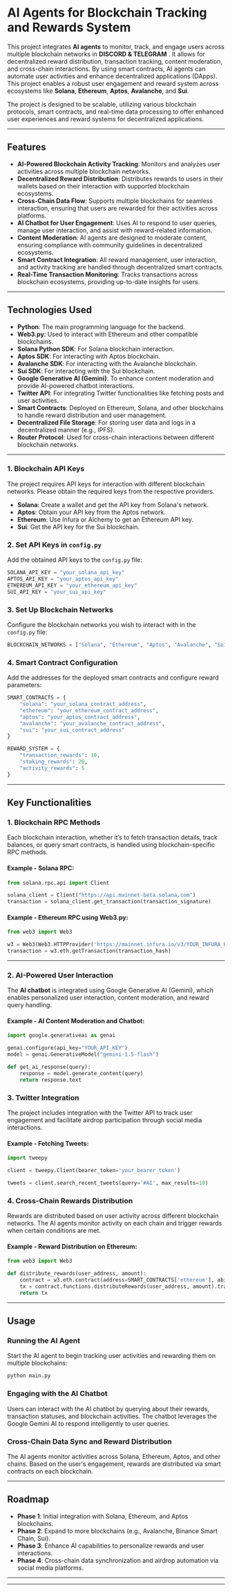 # AI Agents for Blockchain Tracking and Rewards System

This project integrates **AI agents** to monitor, track, and engage users across multiple blockchain networks in **DISCORD & TELEGRAM** . It allows for decentralized reward distribution, transaction tracking, content moderation, and cross-chain interactions. By using smart contracts, AI agents can automate user activities and enhance decentralized applications (DApps). This project enables a robust user engagement and reward system across ecosystems like **Solana**, **Ethereum**, **Aptos**, **Avalanche**, and **Sui**.

The project is designed to be scalable, utilizing various blockchain protocols, smart contracts, and real-time data processing to offer enhanced user experiences and reward systems for decentralized applications.

---

## Features

- **AI-Powered Blockchain Activity Tracking**: Monitors and analyzes user activities across multiple blockchain networks.
- **Decentralized Reward Distribution**: Distributes rewards to users in their wallets based on their interaction with supported blockchain ecosystems.
- **Cross-Chain Data Flow**: Supports multiple blockchains for seamless interaction, ensuring that users are rewarded for their activities across platforms.
- **AI Chatbot for User Engagement**: Uses AI to respond to user queries, manage user interaction, and assist with reward-related information.
- **Content Moderation**: AI agents are designed to moderate content, ensuring compliance with community guidelines in decentralized ecosystems.
- **Smart Contract Integration**: All reward management, user interaction, and activity tracking are handled through decentralized smart contracts.
- **Real-Time Transaction Monitoring**: Tracks transactions across blockchain ecosystems, providing up-to-date insights for users.

---

## Technologies Used

- **Python**: The main programming language for the backend.
- **Web3.py**: Used to interact with Ethereum and other compatible blockchains.
- **Solana Python SDK**: For Solana blockchain interaction.
- **Aptos SDK**: For interacting with Aptos blockchain.
- **Avalanche SDK**: For interacting with the Avalanche blockchain.
- **Sui SDK**: For interacting with the Sui blockchain.
- **Google Generative AI (Gemini)**: To enhance content moderation and provide AI-powered chatbot interactions.
- **Twitter API**: For integrating Twitter functionalities like fetching posts and user activities.
- **Smart Contracts**: Deployed on Ethereum, Solana, and other blockchains to handle reward distribution and user management.
- **Decentralized File Storage**: For storing user data and logs in a decentralized manner (e.g., IPFS).
- **Router Protocol**: Used for cross-chain interactions between different blockchain networks.

---


### 1. Blockchain API Keys
The project requires API keys for interaction with different blockchain networks. Please obtain the required keys from the respective providers.

- **Solana**: Create a wallet and get the API key from Solana's network.
- **Aptos**: Obtain your API key from the Aptos network.
- **Ethereum**: Use Infura or Alchemy to get an Ethereum API key.
- **Sui**: Get the API key for the Sui blockchain.

### 2. Set API Keys in `config.py`

Add the obtained API keys to the `config.py` file:

```python
SOLANA_API_KEY = "your_solana_api_key"
APTOS_API_KEY = "your_aptos_api_key"
ETHEREUM_API_KEY = "your_ethereum_api_key"
SUI_API_KEY = "your_sui_api_key"
```

### 3. Set Up Blockchain Networks
Configure the blockchain networks you wish to interact with in the `config.py` file:

```python
BLOCKCHAIN_NETWORKS = ["Solana", "Ethereum", "Aptos", "Avalanche", "Sui"]
```

### 4. Smart Contract Configuration
Add the addresses for the deployed smart contracts and configure reward parameters:

```python
SMART_CONTRACTS = {
    "solana": "your_solana_contract_address",
    "ethereum": "your_ethereum_contract_address",
    "aptos": "your_aptos_contract_address",
    "avalanche": "your_avalanche_contract_address",
    "sui": "your_sui_contract_address"
}

REWARD_SYSTEM = {
    "transaction_rewards": 10,
    "staking_rewards": 20,
    "activity_rewards": 5
}
```

---

## Key Functionalities

### 1. **Blockchain RPC Methods**
Each blockchain interaction, whether it’s to fetch transaction details, track balances, or query smart contracts, is handled using blockchain-specific RPC methods.

#### Example - Solana RPC:
```python
from solana.rpc.api import Client

solana_client = Client("https://api.mainnet-beta.solana.com")
transaction = solana_client.get_transaction(transaction_signature)
```

#### Example - Ethereum RPC using Web3.py:
```python
from web3 import Web3

w3 = Web3(Web3.HTTPProvider('https://mainnet.infura.io/v3/YOUR_INFURA_PROJECT_ID'))
transaction = w3.eth.getTransaction(transaction_hash)
```

---

### 2. **AI-Powered User Interaction**
The **AI chatbot** is integrated using Google Generative AI (Gemini), which enables personalized user interaction, content moderation, and reward query handling.

#### Example - AI Content Moderation and Chatbot:
```python
import google.generativeai as genai

genai.configure(api_key="YOUR_API_KEY")
model = genai.GenerativeModel("gemini-1.5-flash")

def get_ai_response(query):
    response = model.generate_content(query)
    return response.text
```

### 3. **Twitter Integration**
The project includes integration with the Twitter API to track user engagement and facilitate airdrop participation through social media interactions.

#### Example - Fetching Tweets:
```python
import tweepy

client = tweepy.Client(bearer_token='your_bearer_token')

tweets = client.search_recent_tweets(query='#AI', max_results=10)
```

### 4. **Cross-Chain Rewards Distribution**
Rewards are distributed based on user activity across different blockchain networks. The AI agents monitor activity on each chain and trigger rewards when certain conditions are met.

#### Example - Reward Distribution on Ethereum:
```python
from web3 import Web3

def distribute_rewards(user_address, amount):
    contract = w3.eth.contract(address=SMART_CONTRACTS['ethereum'], abi=contract_abi)
    tx = contract.functions.distributeRewards(user_address, amount).transact({'from': admin_address})
    return tx
```

---

## Usage

### Running the AI Agent

Start the AI agent to begin tracking user activities and rewarding them on multiple blockchains:

```bash
python main.py
```

### Engaging with the AI Chatbot

Users can interact with the AI chatbot by querying about their rewards, transaction statuses, and blockchain activities. The chatbot leverages the Google Gemini AI to respond intelligently to user queries.

### Cross-Chain Data Sync and Reward Distribution

The AI agents monitor activities across Solana, Ethereum, Aptos, and other chains. Based on the user's engagement, rewards are distributed via smart contracts on each blockchain.

---

## Roadmap

- **Phase 1**: Initial integration with Solana, Ethereum, and Aptos blockchains.
- **Phase 2**: Expand to more blockchains (e.g., Avalanche, Binance Smart Chain, Sui).
- **Phase 3**: Enhance AI capabilities to personalize rewards and user interactions.
- **Phase 4**: Cross-chain data synchronization and airdrop automation via social media platforms.

---



---


